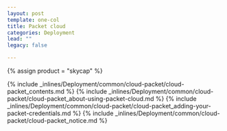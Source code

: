 ```yaml
---
layout: post
template: one-col
title: Packet cloud
categories: Deployment
lead: ""
legacy: false

---
```

{% assign product = "skycap" %}

{% include _inlines/Deployment/common/cloud-packet/cloud-packet_contents.md %}
{% include _inlines/Deployment/common/cloud-packet/cloud-packet_about-using-packet-cloud.md %}
{% include _inlines/Deployment/common/cloud-packet/cloud-packet_adding-your-packet-credentials.md %}
{% include _inlines/Deployment/common/cloud-packet/cloud-packet_notice.md %}
